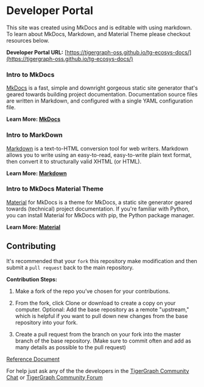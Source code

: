 # Developer Portal
This site was created using MkDocs and is editable with using markdown. To learn about MkDocs, Markdown, and Material Theme please checkout resources below.

**Developer Portal URL:**
[https://tigergraph-oss.github.io/tg-ecosys-docs/](https://tigergraph-oss.github.io/tg-ecosys-docs/)


### Intro to MkDocs
[MkDocs](https://www.mkdocs.org/) is a fast, simple and downright gorgeous static site generator that's geared towards building project documentation. Documentation source files are written in Markdown, and configured with a single YAML configuration file.

**Learn More: [MkDocs](https://www.mkdocs.org/)**

### Intro to MarkDown
[Markdown](https://python-markdown.github.io/) is a text-to-HTML conversion tool for web writers. Markdown allows you to write using an easy-to-read, easy-to-write plain text format, then convert it to structurally valid XHTML (or HTML).

**Learn More: [Markdown](https://python-markdown.github.io/)**


### Intro to MkDocs Material Theme
[Material](https://squidfunk.github.io/mkdocs-material/getting-started/) for MkDocs is a theme for MkDocs, a static site generator geared towards (technical) project documentation. If you're familiar with Python, you can install Material for MkDocs with pip, the Python package manager.

**Learn More: [Material](https://squidfunk.github.io/mkdocs-material/getting-started/)**

## Contributing

It's recommended that your `fork` this repository make modification and then submit a `pull request` back to the main repository.

**Contribution Steps:**

1. Make a fork of the repo you’ve chosen for your contributions.

2. From the fork, click Clone or download to create a copy on your computer.
Optional: Add the base repository as a remote "upstream," which is helpful if you want to pull down new changes from the base repository into your fork.

3. Create a pull request from the branch on your fork into the master branch of the base repository. (Make sure to commit often and add as many details as possible to the pull request)

[Reference Document](https://opensource.com/article/19/11/first-open-source-contribution-fork-clone#:~:text=Forking%20allows%20a%20project%20to,they%20don't%20create%20clutter.&text=the%20right%20way%3A-,Make%20a%20fork%20of%20the%20repo,ve%20chosen%20for%20your%20contributions.)

For help just ask any of the the developers in the [TigerGraph Community Chat](https://discord.gg/F2c9b9v) or [TigerGraph Community Forum](https://community.tigergraph.com/)
